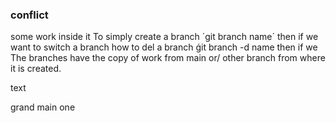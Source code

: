 ### conflict
some work inside it
To simply create a branch 
´git branch name´
then if we want to switch a branch
how to del a branch
ǵit branch -d name
then if we 
The branches have the copy of work from main or/ other branch from where it is created.


text

grand
main one